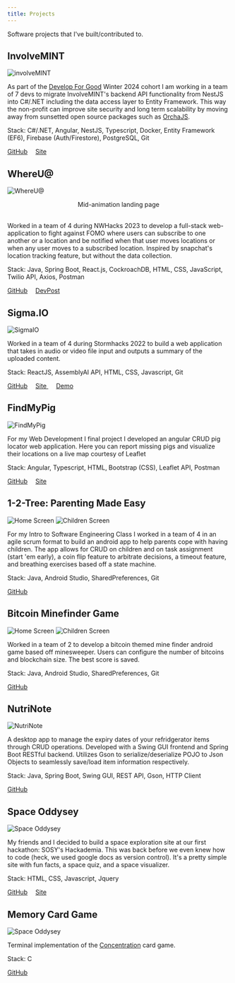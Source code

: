 ```yaml
---
title: Projects
---
```

<head>
  <title>Two Photos Side by Side</title>
  <link rel="stylesheet" href="../style.css">
</head>

Software projects that I've built/contributed to.


## InvolveMINT
![involveMINT](../posts/attachments/involvemint.png)

As part of the <a target="_blank" href="https://www.developforgood.org/">Develop For Good</a> Winter 2024 cohort I am working in a team of 7 devs to migrate InvolveMINT's backend API functionality from NestJS into C#/.NET including the data access layer to Entity Framework. This way the non-profit can improve site security and long term scalability by moving away from sunsetted open source packages such as  <a target="_blank" href="https://github.com/jczacharia/orcha">OrchaJS</a>.

Stack: C#/.NET, Angular, NestJS, Typescript, Docker, Entity Framework (EF6), Firebase (Auth/Firestore), PostgreSQL, Git

<a target="_blank" href="https://github.com/involveMINT/iMPublic">GitHub</a>&emsp;
<a target="_blank" href="https://involvemint.io/">Site</a>

## WhereU@
![WhereU@](../posts/attachments/whereUAt.png)
<center> Mid-animation landing page </center> <br>

Worked in a team of 4 during NWHacks 2023 to develop a full-stack web-application to fight against FOMO where users can subscribe to one another or a location and be notified when that user moves locations or when any user moves to a subscribed location. Inspired by snapchat's location tracking feature, but without the data collection.

Stack: Java, Spring Boot, React.js, CockroachDB, HTML, CSS, JavaScript, Twilio API, Axios, Postman

<a target="_blank" href="https://github.com/JohnsonL111/where-u-at">GitHub</a>&emsp;
<a target="_blank" href="https://devpost.com/software/whereu">DevPost</a>

## Sigma.IO
![SigmaIO](../posts/attachments/sigmaIO.png)

Worked in a team of 4 during Stormhacks 2022 to build a web application that takes in audio or video file input and outputs a summary of the uploaded content.

Stack: ReactJS, AssemblyAI API, HTML, CSS, Javascript, Git

<a target="_blank" href="https://github.com/JohnsonL111/Sigma.io">GitHub</a>&emsp;
<a target="_blank" href="https://sigmaio.netlify.app/">Site </a> &emsp;
<a target="_blank" href="https://www.youtube.com/watch?v=9fAU0wKU-hQ">Demo</a>

## FindMyPig
![FindMyPig](../posts/attachments/findMyPig.png)

For my Web Development I final project I developed an angular CRUD pig locator web application. Here you can report missing pigs and visualize their locations on a live map courtesy of Leaflet 

Stack: Angular, Typescript, HTML, Bootstrap (CSS), Leaflet API, Postman

<a target="_blank" href="https://github.com/JohnsonL111/find-my-pig">GitHub</a>&emsp;
<a target="_blank" href="https://findmypig.netlify.app/">Site </a>

## 1-2-Tree: Parenting Made Easy
<div class="image-container">
  <img src="../posts/attachments/parentingMadeEasyPic1.png" alt="Home Screen">
  <img src="../posts/attachments/parentingMadeEasyPic2.png" alt="Children Screen">
</div>

For my Intro to Software Engineering Class I worked in a team of 4 in an agile scrum format to build an android app to help parents cope with having children. The app allows for CRUD on children and on task assignment (start 'em early), a coin flip feature to arbitrate decisions, a timeout feature, and breathing exercises based off a state machine.

Stack: Java, Android Studio, SharedPreferences, Git

<a target="_blank" href="https://github.com/JohnsonL111?page=2&tab=repositories">GitHub</a>&emsp;

## Bitcoin Minefinder Game
<div>
  <img src="../posts/attachments/mineFinderPic1.png" alt="Home Screen">
  <img src="../posts/attachments/mineFinderPic2.png" alt="Children Screen">
</div>

Worked in a team of 2 to develop a bitcoin themed mine finder android game based off minesweeper. Users can configure the number of bitcoins and blockchain size. The best score is saved.

Stack: Java, Android Studio, SharedPreferences, Git

<a target="_blank" href="https://github.com/JohnsonL111/Totally-Accurate-Bitcoin-Mining-Simulator?tab=readme-ov-filetab=repositories">GitHub</a>&emsp;

## NutriNote
![NutriNote](../posts/attachments/consumableItem.png)

A desktop app to manage the expiry dates of your refridgerator items through CRUD operations. Developed with a Swing GUI frontend and Spring Boot RESTful backend. Utilizes Gson to serialize/deserialize POJO to Json Objects to seamlessly save/load item information respectively.

Stack: Java, Spring Boot, Swing GUI, REST API, Gson, HTTP Client

<a target="_blank" href="https://github.com/JohnsonL111/nutri-note">GitHub</a>&emsp;

## Space Oddysey
![Space Oddysey](../posts/attachments/spaceOddysey.png)

My friends and I decided to build a space exploration site at our first hackathon: SOSY's Hackademia. This was back before we even knew how to code (heck, we used google docs as version control). It's a pretty simple site with fun facts, a space quiz, and a space visualizer.

Stack: HTML, CSS, Javascript, Jquery

<a target="_blank" href="https://github.com/JohnsonL111/Space-Odyssey">GitHub</a>&emsp;
<a target="_blank" href="https://spaceodysseyhackademia.netlify.app/">Site</a>&emsp;

## Memory Card Game
![Space Oddysey](../posts/attachments/memoryCardGame.png)

Terminal implementation of the <a target="_blank" href="https://en.wikipedia.org/wiki/Concentration_(card_game)">Concentration</a> card game.

Stack: C

<a target="_blank" href="https://github.com/JohnsonL111/Concentration-Memory-Card-Game">GitHub</a>&emsp;
